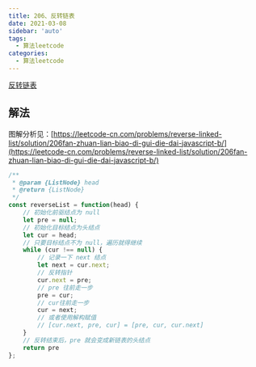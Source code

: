 ```yaml
---
title: 206、反转链表
date: 2021-03-08
sidebar: 'auto'
tags: 
  - 算法leetcode
categories:
  - 算法leetcode
---
```

[反转链表](https://leetcode-cn.com/problems/reverse-linked-list/)

## 解法
图解分析见：[https://leetcode-cn.com/problems/reverse-linked-list/solution/206fan-zhuan-lian-biao-di-gui-die-dai-javascript-b/](https://leetcode-cn.com/problems/reverse-linked-list/solution/206fan-zhuan-lian-biao-di-gui-die-dai-javascript-b/)

```js
/**
 * @param {ListNode} head
 * @return {ListNode}
 */
const reverseList = function(head) {
    // 初始化前驱结点为 null
    let pre = null;
    // 初始化目标结点为头结点
    let cur = head;
    // 只要目标结点不为 null，遍历就得继续
    while (cur !== null) {
        // 记录一下 next 结点
        let next = cur.next;
        // 反转指针
        cur.next = pre;
        // pre 往前走一步
        pre = cur;
        // cur往前走一步
        cur = next;
        // 或者使用解构赋值
        // [cur.next, pre, cur] = [pre, cur, cur.next]
    }
    // 反转结束后，pre 就会变成新链表的头结点
    return pre
};
```
